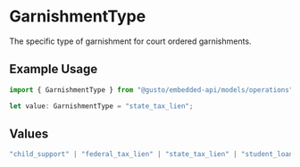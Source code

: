 # GarnishmentType

The specific type of garnishment for court ordered garnishments.

## Example Usage

```typescript
import { GarnishmentType } from "@gusto/embedded-api/models/operations";

let value: GarnishmentType = "state_tax_lien";
```

## Values

```typescript
"child_support" | "federal_tax_lien" | "state_tax_lien" | "student_loan" | "creditor_garnishment" | "federal_loan" | "other_garnishment"
```